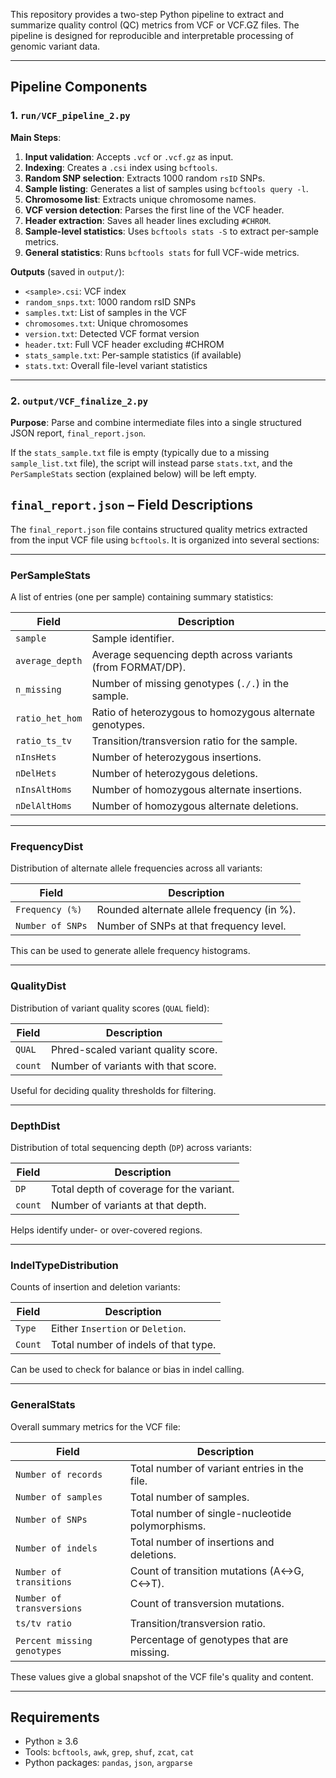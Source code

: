 This repository provides a two-step Python pipeline to extract and summarize quality control (QC) metrics from VCF or VCF.GZ files. The pipeline is designed for reproducible and interpretable processing of genomic variant data.

---

## Pipeline Components

### 1. `run/VCF_pipeline_2.py`

**Main Steps**:

1. **Input validation**: Accepts `.vcf` or `.vcf.gz` as input.
2. **Indexing**: Creates a `.csi` index using `bcftools`.
3. **Random SNP selection**: Extracts 1000 random `rsID` SNPs.
4. **Sample listing**: Generates a list of samples using `bcftools query -l`.
5. **Chromosome list**: Extracts unique chromosome names.
6. **VCF version detection**: Parses the first line of the VCF header.
7. **Header extraction**: Saves all header lines excluding `#CHROM`.
8. **Sample-level statistics**: Uses `bcftools stats -S` to extract per-sample metrics.
9. **General statistics**: Runs `bcftools stats` for full VCF-wide metrics.

**Outputs** (saved in `output/`):

- `<sample>.csi`: VCF index
- `random_snps.txt`: 1000 random rsID SNPs
- `samples.txt`: List of samples in the VCF
- `chromosomes.txt`: Unique chromosomes
- `version.txt`: Detected VCF format version
- `header.txt`: Full VCF header excluding #CHROM
- `stats_sample.txt`: Per-sample statistics (if available)
- `stats.txt`: Overall file-level variant statistics

---

### 2. `output/VCF_finalize_2.py`

**Purpose**: Parse and combine intermediate files into a single structured JSON report, `final_report.json`.

If the `stats_sample.txt` file is empty (typically due to a missing `sample_list.txt` file), the script will instead parse `stats.txt`, and the `PerSampleStats` section (explained below) will be left empty.


## `final_report.json` – Field Descriptions

The `final_report.json` file contains structured quality metrics extracted from the input VCF file using `bcftools`. It is organized into several sections:

---

### PerSampleStats

A list of entries (one per sample) containing summary statistics:

| Field             | Description |
|-------------------|-------------|
| `sample`          | Sample identifier. |
| `average_depth`   | Average sequencing depth across variants (from FORMAT/DP). |
| `n_missing`       | Number of missing genotypes (`./.`) in the sample. |
| `ratio_het_hom`   | Ratio of heterozygous to homozygous alternate genotypes. |
| `ratio_ts_tv`     | Transition/transversion ratio for the sample. |
| `nInsHets`        | Number of heterozygous insertions. |
| `nDelHets`        | Number of heterozygous deletions. |
| `nInsAltHoms`     | Number of homozygous alternate insertions. |
| `nDelAltHoms`     | Number of homozygous alternate deletions. |

---

### FrequencyDist

Distribution of alternate allele frequencies across all variants:

| Field             | Description |
|-------------------|-------------|
| `Frequency (%)`   | Rounded alternate allele frequency (in %). |
| `Number of SNPs`  | Number of SNPs at that frequency level. |

This can be used to generate allele frequency histograms.

---

### QualityDist

Distribution of variant quality scores (`QUAL` field):

| Field   | Description |
|---------|-------------|
| `QUAL`  | Phred-scaled variant quality score. |
| `count` | Number of variants with that score. |

Useful for deciding quality thresholds for filtering.

---

### DepthDist

Distribution of total sequencing depth (`DP`) across variants:

| Field | Description |
|-------|-------------|
| `DP`  | Total depth of coverage for the variant. |
| `count` | Number of variants at that depth. |

Helps identify under- or over-covered regions.

---

### IndelTypeDistribution

Counts of insertion and deletion variants:

| Field    | Description |
|----------|-------------|
| `Type`   | Either `Insertion` or `Deletion`. |
| `Count`  | Total number of indels of that type. |

Can be used to check for balance or bias in indel calling.

---

### GeneralStats

Overall summary metrics for the VCF file:

| Field                      | Description |
|----------------------------|-------------|
| `Number of records`        | Total number of variant entries in the file. |
| `Number of samples`        | Total number of samples. |
| `Number of SNPs`           | Total number of single-nucleotide polymorphisms. |
| `Number of indels`         | Total number of insertions and deletions. |
| `Number of transitions`    | Count of transition mutations (A↔G, C↔T). |
| `Number of transversions`  | Count of transversion mutations. |
| `ts/tv ratio`              | Transition/transversion ratio. |
| `Percent missing genotypes` | Percentage of genotypes that are missing. |

These values give a global snapshot of the VCF file's quality and content.

---


## Requirements

- Python ≥ 3.6
- Tools: `bcftools`, `awk`, `grep`, `shuf`, `zcat`, `cat`
- Python packages: `pandas`, `json`, `argparse`
